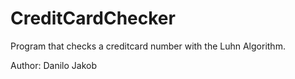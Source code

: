 # CreditCardChecker

Program that checks a creditcard number with the Luhn Algorithm.

Author: Danilo Jakob

